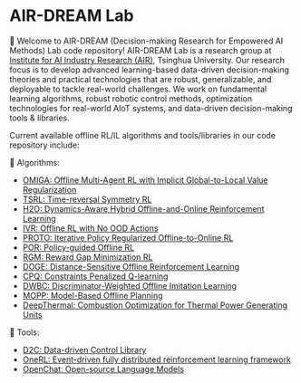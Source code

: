 # AIR-DREAM Lab
:raised_hands: Welcome to AIR-DREAM (Decision-making Research for Empowered AI Methods) Lab code repository! AIR-DREAM Lab is a research group at [Institute for AI Industry Research (AIR)](https://air.tsinghua.edu.cn/en/), Tsinghua University. Our research focus is to develop advanced learning-based data-driven decision-making theories and practical technologies that are robust, generalizable, and deployable to tackle real-world challenges. We work on fundamental learning algorithms, robust robotic control methods, optimization technologies for real-world AIoT systems, and data-driven decision-making tools & libraries.

Current available offline RL/IL algorithms and tools/libraries in our code repository include:

:dizzy: Algorithms:

- [OMIGA: Offline Multi-Agent RL with Implicit Global-to-Local Value Regularization](https://github.com/AIR-DI/OMIGA)
- [TSRL: Time-reversal Symmetry RL](https://github.com/AIR-DI/TSRL)
- [H2O: Dynamics-Aware Hybrid Offline-and-Online Reinforcement Learning](https://github.com/AIR-DI/H2O)
- [IVR: Offline RL with No OOD Actions](https://github.com/AIR-DI/IVR)
- [PROTO: Iterative Policy Regularized Offline-to-Online RL](https://github.com/AIR-DI/PROTO)
- [POR: Policy-guided Offline RL](https://github.com/AIR-DI/POR)
- [RGM: Reward Gap Minimization RL](https://github.com/AIR-DI/RGM)
- [DOGE: Distance-Sensitive Offline Reinforcement Learning](https://github.com/AIR-DI/DOGE)
- [CPQ: Constraints Penalized Q-learning](https://github.com/AIR-DI/CPQ)
- [DWBC: Discriminator-Weighted Offline Imitation Learning](https://github.com/AIR-DI/DWBC)
- [MOPP: Model-Based Offline Planning](https://github.com/AIR-DI/MOPP)
- [DeepThermal: Combustion Optimization for Thermal Power Generating Units](https://github.com/AIR-DI/DeepThermal)

:robot: Tools:

- [D2C: Data-driven Control Library](https://github.com/AIR-DI/D2C)
- [OneRL: Event-driven fully distributed reinforcement learning framework](https://github.com/AIR-DI/onerl)
- [OpenChat: Open-source Language Models](https://github.com/AIR-DI/openchat)
